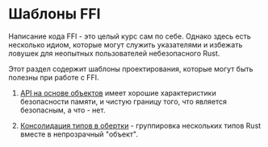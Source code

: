 # Шаблоны FFI

Написание кода FFI - это целый курс сам по себе.
Однако здесь есть несколько идиом, которые могут служить указателями и избежать ловушек
для неопытных пользователей небезопасного Rust.

Этот раздел содержит шаблоны проектирования, которые могут быть полезны при работе с FFI.

1. [API на основе объектов](./export.md) имеет хорошие характеристики безопасности памяти,
   и чистую границу того, что является безопасным, а что - нет.

2. [Консолидация типов в обертки](./wrappers.md) - группировка нескольких типов Rust
   вместе в непрозрачный "объект".
